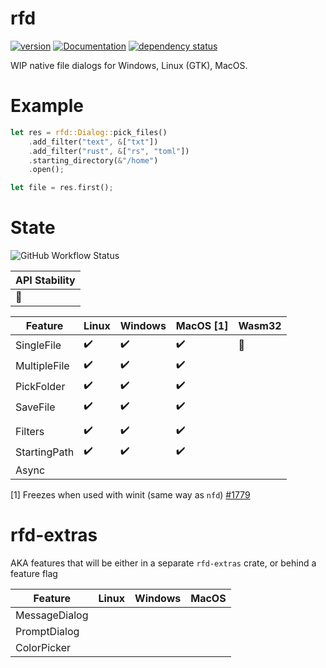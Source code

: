 # rfd

[![version](https://img.shields.io/crates/v/rfd.svg)](https://crates.io/crates/rfd)
[![Documentation](https://docs.rs/quiz/badge.svg)](https://docs.rs/rfd)
[![dependency status](https://deps.rs/crate/rfd/0.0.2/status.svg)](https://deps.rs/crate/rfd/0.0.2)

WIP native file dialogs for Windows, Linux (GTK), MacOS.

# Example

```rust
let res = rfd::Dialog::pick_files()
    .add_filter("text", &["txt"])
    .add_filter("rust", &["rs", "toml"])
    .starting_directory(&"/home")
    .open();

let file = res.first();
```

# State

![GitHub Workflow Status](https://img.shields.io/github/workflow/status/PolyMeilex/rfd/Rust/master?style=flat-square)

| API Stability  |
| -------------- |
| :construction: |

| Feature      | Linux              | Windows            | MacOS [1]          | Wasm32         |
| ------------ | ------------------ | ------------------ | ------------------ | -------------- |
| SingleFile   | :heavy_check_mark: | :heavy_check_mark: | :heavy_check_mark: | :construction: |
| MultipleFile | :heavy_check_mark: | :heavy_check_mark: | :heavy_check_mark: |                |
| PickFolder   | :heavy_check_mark: | :heavy_check_mark: | :heavy_check_mark: |                |
| SaveFile     | :heavy_check_mark: | :heavy_check_mark: | :heavy_check_mark: |                |
|              |                    |                    |                    |                |
| Filters      | :heavy_check_mark: | :heavy_check_mark: | :heavy_check_mark: |
| StartingPath | :heavy_check_mark: | :heavy_check_mark: | :heavy_check_mark: |                |
| Async        |                    |                    |                    |                |

[1] Freezes when used with winit (same way as `nfd`) [#1779](https://github.com/rust-windowing/winit/issues/1779)

# rfd-extras

AKA features that will be either in a separate `rfd-extras` crate, or behind a feature flag

| Feature       | Linux | Windows | MacOS |
| ------------- | ----- | ------- | ----- |
| MessageDialog |       |         |       |
| PromptDialog  |       |         |       |
| ColorPicker   |       |         |       |
